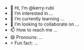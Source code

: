 - 👋 Hi, I’m @kerry-rubi
- 👀 I’m interested in ...
- 🌱 I’m currently learning ...
- 💞️ I’m looking to collaborate on ...
- 📫 How to reach me ...
- 😄 Pronouns: ...
- ⚡ Fun fact: ...

<!---
kerry-rubi/kerry-rubi is a ✨ special ✨ repository because its `README.md` (this file) appears on your GitHub profile.
You can click the Preview link to take a look at your changes.
--->
